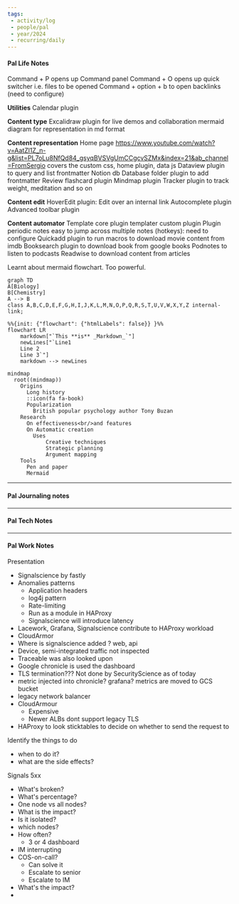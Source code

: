 ```yaml
---
tags:
 - activity/log
 - people/pal
 - year/2024
 - recurring/daily
---
```

#### Pal Life Notes

Command + P opens up Command panel 
Command + O opens up quick switcher i.e. files to be opened 
Command + option + b to open backlinks (need to configure)


**Utilities**
Calendar plugin 

**Content type** 
Excalidraw plugin for live demos and collaboration
mermaid diagram for representation in md format 

**Content representation**
Home page https://www.youtube.com/watch?v=AatZl1Z_n-g&list=PL7oLu8NfQd84_gsyqBVSVgUmCCgcvSZMx&index=21&ab_channel=FromSergio covers the custom css, home plugin, data js 
Dataview plugin to query and list frontmatter 
Notion db Database folder plugin to add frontmatter 
Review flashcard plugin 
Mindmap plugin
Tracker plugin to track weight, meditation and so on 

**Content edit**
HoverEdit plugin: Edit over an internal link
Autocomplete plugin 
Advanced toolbar plugin

**Content automator** 
Template core plugin 
templater custom plugin 
Plugin periodic notes easy to jump across multiple notes (hotkeys): need to configure 
Quickadd plugin to run macros to download movie content from imdb 
Booksearch plugin to download book from google books 
Podnotes to listen to podcasts 
Readwise to download content from articles 






Learnt about mermaid flowchart. Too powerful. 
```mermaid 
graph TD 
A[Biology] 
B[Chemistry] 
A --> B 
class A,B,C,D,E,F,G,H,I,J,K,L,M,N,O,P,Q,R,S,T,U,V,W,X,Y,Z internal-link; 
```


```mermaid
%%{init: {"flowchart": {"htmlLabels": false}} }%%
flowchart LR
    markdown["`This **is** _Markdown_`"]
    newLines["`Line1
    Line 2
    Line 3`"]
    markdown --> newLines

```

```mermaid
mindmap
  root((mindmap))
    Origins
      Long history
      ::icon(fa fa-book)
      Popularization
        British popular psychology author Tony Buzan
    Research
      On effectiveness<br/>and features
      On Automatic creation
        Uses
            Creative techniques
            Strategic planning
            Argument mapping
    Tools
      Pen and paper
      Mermaid
```



-----------
#### Pal Journaling notes 



------

#### Pal Tech Notes





------ 
#### Pal Work Notes
Presentation
- Signalscience by fastly
- Anomalies patterns
	- Application headers
	- log4j pattern
	- Rate-limiting
	- Run as a module in HAProxy 
	- Signalscience will introduce latency 
- Lacework, Grafana, Signalscience contribute to HAProxy workload
- CloudArmor
- Where is signalscience added ? web, api
- Device, semi-integrated traffic not inspected 
- Traceable was also looked upon
- Google chronicle is used the dashboard
- TLS termination??? Not done by SecurityScience as of today
- metric injected into chronicle? grafana? metrics are moved to GCS bucket
- legacy network balancer
- CloudArmour
	- Expensive
	- Newer ALBs dont support legacy TLS 
- HAProxy to look sticktables to decide on whether to send the request to 


Identify the things to do
- when to do it?
- what are the side effects?

Signals 
5xx
- What's broken?
- What's percentage?
- One node vs all nodes?
- What is the impact?
- Is it isolated?
- which nodes?
- How often?
	- 3 or 4 dashboard
- IM interrupting 
- COS-on-call?
	- Can solve it
	- Escalate to senior
	- Escalate to IM 
- What's the impact?
- 

